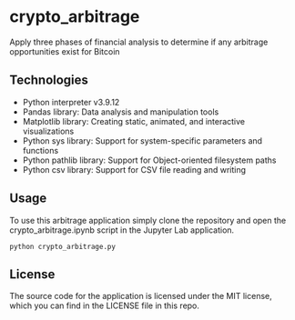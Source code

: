 # crypto_arbitrage
Apply three phases of financial analysis to determine if any arbitrage opportunities exist for Bitcoin

## Technologies

* Python interpreter v3.9.12
* Pandas library: Data analysis and manipulation tools
* Matplotlib library: Creating static, animated, and interactive visualizations
* Python sys library: Support for system-specific parameters and functions
* Python pathlib library: Support for Object-oriented filesystem paths
* Python csv library: Support for CSV file reading and writing

## Usage
To use this arbitrage application simply clone the repository and open the crypto_arbitrage.ipynb script in the Jupyter Lab application.

```python crypto_arbitrage.py```

## License

The source code for the application is licensed under the MIT license, which you can find in the LICENSE file in this repo.